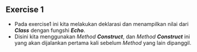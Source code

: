 ## Exercise 1

* Pada exercise1 ini kita melakukan deklarasi dan menampilkan nilai dari **_Class_** dengan fungshi **_Echo_**.
* Disini kita menggunakan _Method_ **_Construct_**, dan _Method_ **_Construct_** ini yang akan dijalankan pertama kali sebelum _Method_ yang lain dipanggil.